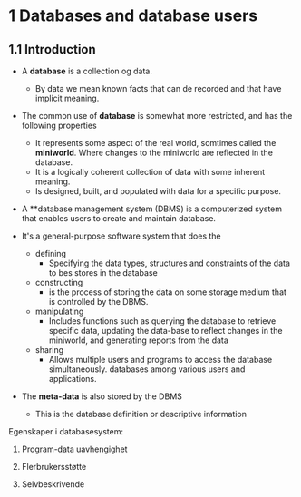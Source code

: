 # 1 Databases and database users

## 1.1 Introduction

* A **database** is a collection og data.
  * By data we mean known facts that can de recorded and that have implicit meaning.
* The common use of **database** is somewhat more restricted, and has the following properties
  * It represents some aspect of the real world, somtimes called the **miniworld**. Where changes to the miniworld are 
  reflected in the database.
  * It is a logically coherent collection of data with some inherent meaning.
  * Is designed, built, and populated with data for a specific purpose. 

* A **database management system (DBMS) is a computerized system that enables users to create and maintain database. 
* It's a general-purpose software system that does the 
  * defining
    * Specifying the data types, structures and constraints of the data to bes stores in the database 
  * constructing 
    * is the process of storing the data on some storage medium that is controlled by the DBMS.
  * manipulating 
    * Includes functions such as querying the database to retrieve specific data, updating the data-base to reflect 
    changes in the miniworld, and generating reports from the data
  * sharing 
    * Allows multiple users and programs to access the database simultaneously. 
  databases  among various users and applications.
* The **meta-data** is also stored by the DBMS 
  * This is the database definition or descriptive information 


Egenskaper i databasesystem:
1) Program-data uavhengighet

2) Flerbrukersstøtte
3) Selvbeskrivende
